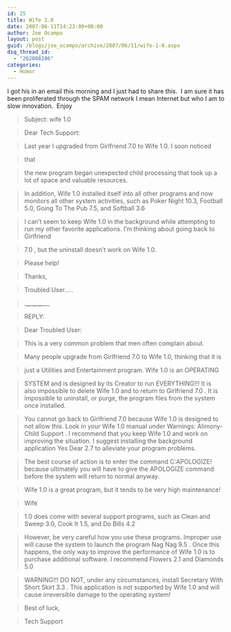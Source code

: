 ```yaml
---
id: 25
title: Wife 1.0
date: 2007-06-11T14:23:00+00:00
author: Joe Ocampo
layout: post
guid: /blogs/joe_ocampo/archive/2007/06/11/wife-1-0.aspx
dsq_thread_id:
  - "262088286"
categories:
  - Humor
---
```

I got his in an email this morning and I just had to share this.&nbsp; I am sure it has been proliferated through the SPAM network I mean Internet but who I am to slow innovation.&nbsp; Enjoy


  


> 
  
> 
> 
> Subject: wife 1.0
> 
> 
  
> 
> 
> Dear Tech Support:
  
> 
> 
> Last year I upgraded from Girlfriend 7.0 to Wife 1.0. I soon noticed
  
> 
> 
> that
  
> 
> 
> the new program began unexpected child processing that took up a lot of space and valuable resources.
  
> 
> 
> In addition, Wife 1.0 installed itself into all other programs and now monitors all other system activities, such as Poker Night 10.3, Football 5.0, Going To The Pub 7.5, and Softball 3.6
  
> 
> 
> I can&#8217;t seem to keep Wife 1.0 in the background while attempting to run my other favorite applications. I&#8217;m thinking about going back to Girlfriend
  
> 
> 
> 7.0 , but the uninstall doesn&#8217;t work on Wife 1.0.
  
> 
> 
> Please help!
  
> 
> 
> Thanks,
  
> 
> 
> Troubled User&#8230;..
  
> 
> 
> \___\___\___\___\___\___\___
  
> 
> 
> REPLY:
  
> 
> 
> Dear Troubled User:
  
> 
> 
> This is a very common problem that men often complain about.
  
> 
> 
> Many people upgrade from Girlfriend 7.0 to Wife 1.0, thinking that it is
  
> 
> 
> just a Utilities and Entertainment program. Wife 1.0 is an OPERATING
  
> 
> 
> SYSTEM and is designed by its Creator to run EVERYTHING!!! It is also impossible to delete Wife 1.0 and to return to Girlfriend 7.0 . It is impossible to uninstall, or purge, the program files from the system once installed.
  
> 
> 
> You cannot go back to Girlfriend 7.0 because Wife 1.0 is designed to not allow this. Look in your Wife 1.0 manual under Warnings: Alimony-Child Support . I recommend that you keep Wife 1.0 and work on improving the situation. I suggest installing the background application Yes Dear 2.7 to alleviate your program problems.
  
> 
> 
> The best course of action is to enter the command C:APOLOGIZE! because ultimately you will have to give the APOLOGIZE command before the system will return to normal anyway.
  
> 
> 
> Wife 1.0 is a great program, but it tends to be very high maintenance!
  
> 
> 
> Wife
  
> 
> 
> 1.0 does come with several support programs, such as Clean and Sweep 3.0, Cook It 1.5, and Do Bills 4.2
  
> 
> 
> However, be very careful how you use these programs. Improper use will cause the system to launch the program Nag Nag 9.5 . Once this happens, the only way to improve the performance of Wife 1.0 is to purchase additional software. I recommend Flowers 2.1 and Diamonds 5.0
  
> 
> 
> WARNING!!! DO NOT, under any circumstances, install Secretary With Short Skirt 3.3 . This application is not supported by Wife 1.0 and will cause irreversible damage to the operating system!
  
> 
> 
> Best of luck,
  
> 
> 
> Tech Support </BLOCKQUOTE>